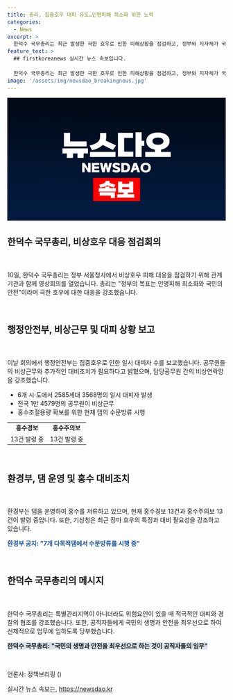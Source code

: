```yaml
---
title: 총리, 집중호우 대피 유도…인명피해 최소화 위한 노력
categories:
  - News
excerpt: >
  한덕수 국무총리는 최근 발생한 극한 호우로 인한 피해상황을 점검하고, 정부와 지자체가 국민의 안전을 위해 더욱 신속하고 치밀한 대응이 필요하다고 강조했다. 행정안전부는 집중호우로 인해 수천 명이 대피하고 공무원이 비상근무를 했으며, 환경부는 홍수를 저류하는 댐 운영과 홍수경보 상황을 공개했다. 또한, 한 총리는 사전대피와 통행 제한에 대한 철저한 대비가 필요하다고 당부했다. 지자체 및 국민은 이번 극한 기후 상황에 대비하여 신속하고 철저한 안전조치를 이행할 필요가 있다.
feature_text: >
  ## firstkoreanews 실시간 뉴스 속보입니다.

  한덕수 국무총리는 최근 발생한 극한 호우로 인한 피해상황을 점검하고, 정부와 지자체가 국민의 안전을 위해 더욱 신속하고 치밀한 대응이 필요하다고 강조했다. 행정안전부는 집중호우로 인해 수천 명이 대피하고 공무원이 비상근무를 했으며, 환경부는 홍수를 저류하는 댐 운영과 홍수경보 상황을 공개했다. 또한, 한 총리는 사전대피와 통행 제한에 대한 철저한 대비가 필요하다고 당부했다. 지자체 및 국민은 이번 극한 기후 상황에 대비하여 신속하고 철저한 안전조치를 이행할 필요가 있다.
image: '/assets/img/newsdao_breakingnews.jpg'
---
```


<p><img src="/assets/img/newsdao_breakingnews.jpg" alt="firstkoreanews 속보" /></p>

<h2 data-ke-size="size26">한덕수 국무총리, 비상호우 대응 점검회의</h2>

<p><br><br>
10일, 한덕수 국무총리는 정부 서울청사에서 비상호우 피해 대응을 점검하기 위해 관계기관과 함께 영상회의를 열었습니다. 총리는 "정부의 목표는 인명피해 최소화와 국민의 안전"이라며 극한 호우에 대한 대응을 강조했습니다.</p>

<p data-ke-size="size16">&nbsp;</p>

<h2 data-ke-size="size26">행정안전부, 비상근무 및 대피 상황 보고</h2>

<p><br><br>
이날 회의에서 행정안전부는 집중호우로 인한 일시 대피자 수를 보고했습니다. 공무원들의 비상근무와 추가적인 대비조치가 필요하다고 밝혔으며, 담당공무원 간의 비상연락망을 강조했습니다.</p>

<ul>
  <li>6개 시·도에서 2585세대 3568명의 일시 대피자 발생</li>
  <li>전국 1만 4579명의 공무원이 비상근무</li>
  <li>홍수조절용량 확보를 위한 현재 댐의 수문방류 시행</li>
</ul>

<table>
  <tr>
    <td style="text-align: center; height: 17px;"><b>홍수경보</b></td>
    <td style="text-align: center; height: 17px;"><b>홍수주의보</b></td>
  </tr>
  <tr>
    <td style="text-align: center; height: 17px;">13건 발령 중</td>
    <td style="text-align: center; height: 17px;">13건 발령 중</td>
  </tr>
</table>

<p data-ke-size="size16">&nbsp;</p>

<h2 data-ke-size="size26">환경부, 댐 운영 및 홍수 대비조치</h2>

<p><br><br>
환경부는 댐을 운영하여 홍수를 저류하고 있으며, 현재 홍수경보 13건과 홍수주의보 13건이 발령 중입니다. 또한, 기상청은 최근 장마 호우의 특징과 대비 필요성을 강조하고 있습니다.</p>

<p><b><span style="color: #1a5490;">환경부 공지: "7개 다목적댐에서 수문방류를 시행 중"</span></b></p>

<p data-ke-size="size16">&nbsp;</p>

<h2 data-ke-size="size26">한덕수 국무총리의 메시지</h2>

<p><br><br>
한덕수 국무총리는 특별관리지역이 아니더라도 위험요인이 있을 때 적극적인 대피와 경찰의 협조를 강조했습니다. 또한, 공직자들에게 국민의 생명과 안전을 최우선으로 하여 선제적으로 업무에 임하도록 당부했습니다.</p>

<p><b><span style="background-color: #21538527;">한덕수 국무총리: "국민의 생명과 안전을 최우선으로 하는 것이 공직자들의 임무"</span></b></p>

<p data-ke-size="size16">&nbsp;</p>

<p>언론사: 정책브리핑 ()</p>
실시간 뉴스 속보는, <a href="https://newsdao.kr" rel="dofollow">https://newsdao.kr</a>


